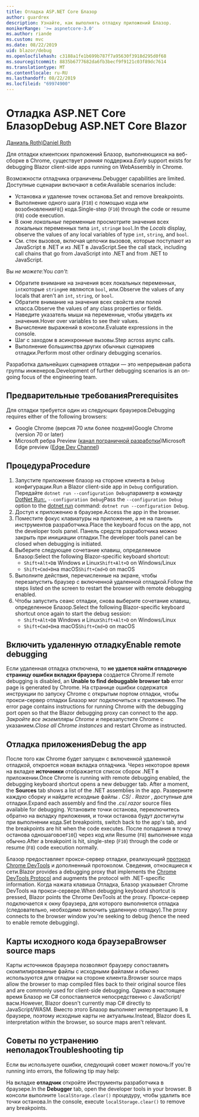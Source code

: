 ```yaml
---
title: Отладка ASP.NET Core Блазор
author: guardrex
description: Узнайте, как выполнять отладку приложений Блазор.
monikerRange: '>= aspnetcore-3.0'
ms.author: riande
ms.custom: mvc
ms.date: 08/22/2019
uid: blazor/debug
ms.openlocfilehash: c3188a1fe1b699b787f7a95630f3918d295d0f68
ms.sourcegitcommit: 8835b6777682da6fb3becf9f9121c03f89dc7614
ms.translationtype: MT
ms.contentlocale: ru-RU
ms.lasthandoff: 08/22/2019
ms.locfileid: "69974900"
---
```

# <a name="debug-aspnet-core-blazor"></a><span data-ttu-id="10d71-103">Отладка ASP.NET Core Блазор</span><span class="sxs-lookup"><span data-stu-id="10d71-103">Debug ASP.NET Core Blazor</span></span>

[<span data-ttu-id="10d71-104">Даниэль Roth)</span><span class="sxs-lookup"><span data-stu-id="10d71-104">Daniel Roth</span></span>](https://github.com/danroth27)

<span data-ttu-id="10d71-105">Для отладки клиентских приложений Блазор, выполняющихся на веб-сборке в Chrome, существует *ранняя* поддержка.</span><span class="sxs-lookup"><span data-stu-id="10d71-105">*Early* support exists for debugging Blazor client-side apps running on WebAssembly in Chrome.</span></span>

<span data-ttu-id="10d71-106">Возможности отладчика ограничены.</span><span class="sxs-lookup"><span data-stu-id="10d71-106">Debugger capabilities are limited.</span></span> <span data-ttu-id="10d71-107">Доступные сценарии включают в себя:</span><span class="sxs-lookup"><span data-stu-id="10d71-107">Available scenarios include:</span></span>

* <span data-ttu-id="10d71-108">Установка и удаление точек останова.</span><span class="sxs-lookup"><span data-stu-id="10d71-108">Set and remove breakpoints.</span></span>
* <span data-ttu-id="10d71-109">Выполнение одного шага (`F10`) с помощью кода или возобновления`F8`() кода.</span><span class="sxs-lookup"><span data-stu-id="10d71-109">Single-step (`F10`) through the code or resume (`F8`) code execution.</span></span>
* <span data-ttu-id="10d71-110">В окне *локальные* переменные просмотрите значения всех локальных переменных типа `int`, `string`и `bool`.</span><span class="sxs-lookup"><span data-stu-id="10d71-110">In the *Locals* display, observe the values of any local variables of type `int`, `string`, and `bool`.</span></span>
* <span data-ttu-id="10d71-111">См. стек вызовов, включая цепочки вызовов, которые поступают из JavaScript в .NET и из .NET в JavaScript.</span><span class="sxs-lookup"><span data-stu-id="10d71-111">See the call stack, including call chains that go from JavaScript into .NET and from .NET to JavaScript.</span></span>

<span data-ttu-id="10d71-112">Вы *не можете*:</span><span class="sxs-lookup"><span data-stu-id="10d71-112">You *can't*:</span></span>

* <span data-ttu-id="10d71-113">Обратите внимание на значения всех локальных переменных, `int`которые `string`не являются `bool`, или.</span><span class="sxs-lookup"><span data-stu-id="10d71-113">Observe the values of any locals that aren't an `int`, `string`, or `bool`.</span></span>
* <span data-ttu-id="10d71-114">Обратите внимание на значения всех свойств или полей класса.</span><span class="sxs-lookup"><span data-stu-id="10d71-114">Observe the values of any class properties or fields.</span></span>
* <span data-ttu-id="10d71-115">Наведите указатель мыши на переменные, чтобы увидеть их значения.</span><span class="sxs-lookup"><span data-stu-id="10d71-115">Hover over variables to see their values.</span></span>
* <span data-ttu-id="10d71-116">Вычисление выражений в консоли.</span><span class="sxs-lookup"><span data-stu-id="10d71-116">Evaluate expressions in the console.</span></span>
* <span data-ttu-id="10d71-117">Шаг с заходом в асинхронные вызовы.</span><span class="sxs-lookup"><span data-stu-id="10d71-117">Step across async calls.</span></span>
* <span data-ttu-id="10d71-118">Выполнение большинства других обычных сценариев отладки.</span><span class="sxs-lookup"><span data-stu-id="10d71-118">Perform most other ordinary debugging scenarios.</span></span>

<span data-ttu-id="10d71-119">Разработка дальнейших сценариев отладки — это непрерывная работа группы инженеров.</span><span class="sxs-lookup"><span data-stu-id="10d71-119">Development of further debugging scenarios is an on-going focus of the engineering team.</span></span>

## <a name="prerequisites"></a><span data-ttu-id="10d71-120">Предварительные требования</span><span class="sxs-lookup"><span data-stu-id="10d71-120">Prerequisites</span></span>

<span data-ttu-id="10d71-121">Для отладки требуется один из следующих браузеров:</span><span class="sxs-lookup"><span data-stu-id="10d71-121">Debugging requires either of the following browsers:</span></span>

* <span data-ttu-id="10d71-122">Google Chrome (версия 70 или более поздняя)</span><span class="sxs-lookup"><span data-stu-id="10d71-122">Google Chrome (version 70 or later)</span></span>
* <span data-ttu-id="10d71-123">Microsoft ребра Preview ([канал пограничной разработки](https://www.microsoftedgeinsider.com))</span><span class="sxs-lookup"><span data-stu-id="10d71-123">Microsoft Edge preview ([Edge Dev Channel](https://www.microsoftedgeinsider.com))</span></span>

## <a name="procedure"></a><span data-ttu-id="10d71-124">Процедура</span><span class="sxs-lookup"><span data-stu-id="10d71-124">Procedure</span></span>

1. <span data-ttu-id="10d71-125">Запустите приложение блазор на стороне клиента в `Debug` конфигурации.</span><span class="sxs-lookup"><span data-stu-id="10d71-125">Run a Blazor client-side app in `Debug` configuration.</span></span> <span data-ttu-id="10d71-126">Передайте `dotnet run --configuration Debug`параметр в команду [DotNet Run:.](/dotnet/core/tools/dotnet-run) `--configuration Debug`</span><span class="sxs-lookup"><span data-stu-id="10d71-126">Pass the `--configuration Debug` option to the [dotnet run](/dotnet/core/tools/dotnet-run) command: `dotnet run --configuration Debug`.</span></span>
1. <span data-ttu-id="10d71-127">Доступ к приложению в браузере.</span><span class="sxs-lookup"><span data-stu-id="10d71-127">Access the app in the browser.</span></span>
1. <span data-ttu-id="10d71-128">Поместите фокус клавиатуры на приложение, а не на панель инструментов разработчика.</span><span class="sxs-lookup"><span data-stu-id="10d71-128">Place the keyboard focus on the app, not the developer tools panel.</span></span> <span data-ttu-id="10d71-129">Панель средств разработчика можно закрыть при инициации отладки.</span><span class="sxs-lookup"><span data-stu-id="10d71-129">The developer tools panel can be closed when debugging is initiated.</span></span>
1. <span data-ttu-id="10d71-130">Выберите следующее сочетание клавиш, определяемое Блазор:</span><span class="sxs-lookup"><span data-stu-id="10d71-130">Select the following Blazor-specific keyboard shortcut:</span></span>
   * <span data-ttu-id="10d71-131">`Shift+Alt+D`в Windows и Linux</span><span class="sxs-lookup"><span data-stu-id="10d71-131">`Shift+Alt+D` on Windows/Linux</span></span>
   * <span data-ttu-id="10d71-132">`Shift+Cmd+D`на macOS</span><span class="sxs-lookup"><span data-stu-id="10d71-132">`Shift+Cmd+D` on macOS</span></span>
1. <span data-ttu-id="10d71-133">Выполните действия, перечисленные на экране, чтобы перезапустить браузер с включенной удаленной отладкой.</span><span class="sxs-lookup"><span data-stu-id="10d71-133">Follow the steps listed on the screen to restart the browser with remote debugging enabled.</span></span>
1. <span data-ttu-id="10d71-134">Чтобы запустить сеанс отладки, снова выберите сочетание клавиш, определенное Блазор.</span><span class="sxs-lookup"><span data-stu-id="10d71-134">Select the following Blazor-specific keyboard shortcut once again to start the debug session:</span></span>
   * <span data-ttu-id="10d71-135">`Shift+Alt+D`в Windows и Linux</span><span class="sxs-lookup"><span data-stu-id="10d71-135">`Shift+Alt+D` on Windows/Linux</span></span>
   * <span data-ttu-id="10d71-136">`Shift+Cmd+D`на macOS</span><span class="sxs-lookup"><span data-stu-id="10d71-136">`Shift+Cmd+D` on macOS</span></span>

## <a name="enable-remote-debugging"></a><span data-ttu-id="10d71-137">Включить удаленную отладку</span><span class="sxs-lookup"><span data-stu-id="10d71-137">Enable remote debugging</span></span>

<span data-ttu-id="10d71-138">Если удаленная отладка отключена, то **не удается найти отладочную страницу ошибки вкладки браузера** создается Chrome.</span><span class="sxs-lookup"><span data-stu-id="10d71-138">If remote debugging is disabled, an **Unable to find debuggable browser tab** error page is generated by Chrome.</span></span> <span data-ttu-id="10d71-139">На странице ошибки содержатся инструкции по запуску Chrome с открытым портом отладки, чтобы прокси-сервер отладки Блазор мог подключиться к приложению.</span><span class="sxs-lookup"><span data-stu-id="10d71-139">The error page contains instructions for running Chrome with the debugging port open so that the Blazor debugging proxy can connect to the app.</span></span> <span data-ttu-id="10d71-140">*Закройте все экземпляры Chrome* и перезапустите Chrome с указанием.</span><span class="sxs-lookup"><span data-stu-id="10d71-140">*Close all Chrome instances* and restart Chrome as instructed.</span></span>

## <a name="debug-the-app"></a><span data-ttu-id="10d71-141">Отладка приложения</span><span class="sxs-lookup"><span data-stu-id="10d71-141">Debug the app</span></span>

<span data-ttu-id="10d71-142">После того как Chrome будет запущен с включенной удаленной отладкой, откроется новая вкладка отладчика. Через некоторое время на вкладке **источники** отображается список сборок .NET в приложении.</span><span class="sxs-lookup"><span data-stu-id="10d71-142">Once Chrome is running with remote debugging enabled, the debugging keyboard shortcut opens a new debugger tab. After a moment, the **Sources** tab shows a list of the .NET assemblies in the app.</span></span> <span data-ttu-id="10d71-143">Разверните каждую сборку и найдите исходные файлы *. CS*/ *. Razor* , доступные для отладки.</span><span class="sxs-lookup"><span data-stu-id="10d71-143">Expand each assembly and find the *.cs*/*.razor* source files available for debugging.</span></span> <span data-ttu-id="10d71-144">Установите точки останова, переключитесь обратно на вкладку приложения, и точки останова будут достигнуты при выполнении кода.</span><span class="sxs-lookup"><span data-stu-id="10d71-144">Set breakpoints, switch back to the app's tab, and the breakpoints are hit when the code executes.</span></span> <span data-ttu-id="10d71-145">После попадания в точку останова одношаговое`F10`() через код или Resume (`F8`) выполнение кода обычно.</span><span class="sxs-lookup"><span data-stu-id="10d71-145">After a breakpoint is hit, single-step (`F10`) through the code or resume (`F8`) code execution normally.</span></span>

<span data-ttu-id="10d71-146">Блазор предоставляет прокси-сервер отладки, реализующий [протокол Chrome DevTools](https://chromedevtools.github.io/devtools-protocol/) и дополненный протоколом. Сведения, относящиеся к сети.</span><span class="sxs-lookup"><span data-stu-id="10d71-146">Blazor provides a debugging proxy that implements the [Chrome DevTools Protocol](https://chromedevtools.github.io/devtools-protocol/) and augments the protocol with .NET-specific information.</span></span> <span data-ttu-id="10d71-147">Когда нажата клавиша Отладка, Блазор указывает Chrome DevTools на прокси-сервере.</span><span class="sxs-lookup"><span data-stu-id="10d71-147">When debugging keyboard shortcut is pressed, Blazor points the Chrome DevTools at the proxy.</span></span> <span data-ttu-id="10d71-148">Прокси-сервер подключается к окну браузера, для которого выполняется отладка (следовательно, необходимо включить удаленную отладку).</span><span class="sxs-lookup"><span data-stu-id="10d71-148">The proxy connects to the browser window you're seeking to debug (hence the need to enable remote debugging).</span></span>

## <a name="browser-source-maps"></a><span data-ttu-id="10d71-149">Карты исходного кода браузера</span><span class="sxs-lookup"><span data-stu-id="10d71-149">Browser source maps</span></span>

<span data-ttu-id="10d71-150">Карты источников браузера позволяют браузеру сопоставлять скомпилированные файлы с исходными файлами и обычно используются для отладки на стороне клиента.</span><span class="sxs-lookup"><span data-stu-id="10d71-150">Browser source maps allow the browser to map compiled files back to their original source files and are commonly used for client-side debugging.</span></span> <span data-ttu-id="10d71-151">Однако в настоящее время Блазор не C# сопоставляется непосредственно с JavaScript/васм.</span><span class="sxs-lookup"><span data-stu-id="10d71-151">However, Blazor doesn't currently map C# directly to JavaScript/WASM.</span></span> <span data-ttu-id="10d71-152">Вместо этого Блазор выполняет интерпретацию IL в браузере, поэтому исходные карты не актуальны.</span><span class="sxs-lookup"><span data-stu-id="10d71-152">Instead, Blazor does IL interpretation within the browser, so source maps aren't relevant.</span></span>

## <a name="troubleshooting-tip"></a><span data-ttu-id="10d71-153">Советы по устранению неполадок</span><span class="sxs-lookup"><span data-stu-id="10d71-153">Troubleshooting tip</span></span>

<span data-ttu-id="10d71-154">Если вы используете ошибки, следующий совет может помочь:</span><span class="sxs-lookup"><span data-stu-id="10d71-154">If you're running into errors, the following tip may help:</span></span>

<span data-ttu-id="10d71-155">На вкладке **отладчик** откройте Инструменты разработчика в браузере.</span><span class="sxs-lookup"><span data-stu-id="10d71-155">In the **Debugger** tab, open the developer tools in your browser.</span></span> <span data-ttu-id="10d71-156">В консоли выполните `localStorage.clear()` процедуру, чтобы удалить все точки останова.</span><span class="sxs-lookup"><span data-stu-id="10d71-156">In the console, execute `localStorage.clear()` to remove any breakpoints.</span></span>
